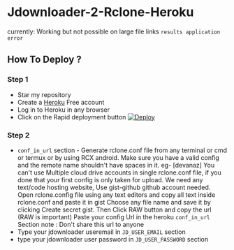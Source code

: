 # Jdownloader-2-Rclone-Heroku
currently: Working but not possible on large file links `results application error`
## How To Deploy ?
### Step 1
* Star my repository
* Create a [Heroku](https://dashboard.heroku.com/login) Free account
* Log in to Heroku in any browser
* Click on the Rapid deployment button [![Deploy](https://www.herokucdn.com/deploy/button.svg)](https://developeranaz.github.io/Jdownloader-2-Rclone-Heroku/random.html)

### Step 2 
* `conf_in_url` section -
    Generate rclone.conf file from any terminal or cmd or termux or by using RCX android.
    Make sure you have a valid config and the remote name shouldn't have spaces in it. eg- [devanaz]
    You can't use Multiple cloud drive accounts in single rclone.conf file, if you done that your first config is only taken for upload.
    We need any text/code hosting website, Use gist-github github account needed.
    Open rclone.config file using any text editors and copy all text inside rclone.conf and paste it in gist
    Choose any file name and save it by clicking Create secret gist.
    Then Click RAW button and copy the url (RAW is important)
    Paste your config Url in the heroku `conf_in_url` Section
    note : Don't share this url to anyone
* Type your jdownloader useremail in `JD_USER_EMAIL` section
* type your jdownloader user password in `JD_USER_PASSWORD` section

